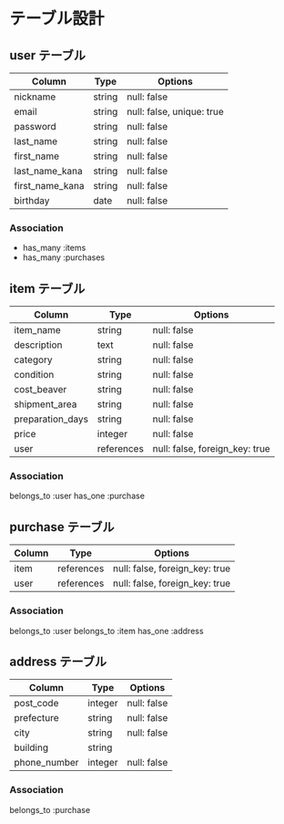 # テーブル設計

## user テーブル

| Column          | Type   | Options                   |
| --------------- | ------ | ------------------------- |
| nickname        | string | null: false               |
| email           | string | null: false, unique: true |
| password        | string | null: false               |
| last_name       | string | null: false               |
| first_name      | string | null: false               |
| last_name_kana  | string | null: false               |
| first_name_kana | string | null: false               |
| birthday        | date   | null: false               |

### Association

- has_many :items
- has_many :purchases

## item テーブル

| Column           | Type       | Options                        |
| ---------------- | ---------- | ------------------------------ |
| item_name        | string     | null: false                    |
| description      | text       | null: false                    |
| category         | string     | null: false                    |
| condition        | string     | null: false                    |
| cost_beaver      | string     | null: false                    |
| shipment_area    | string     | null: false                    |
| preparation_days | string     | null: false                    |
| price            | integer    | null: false                    |
| user             | references | null: false, foreign_key: true |

### Association
belongs_to :user
has_one :purchase


## purchase テーブル

| Column | Type       | Options                        |
| ------ | ---------- | ------------------------------ |
| item   | references | null: false, foreign_key: true |
| user   | references | null: false, foreign_key: true |

### Association
belongs_to :user
belongs_to :item
has_one :address

## address テーブル

| Column        | Type    | Options     |
| ------------- | ------- | ----------- |
| post_code     | integer | null: false |
| prefecture    | string  | null: false |
| city          | string  | null: false |
| building      | string  |             |
| phone_number  | integer | null: false |

### Association
belongs_to :purchase